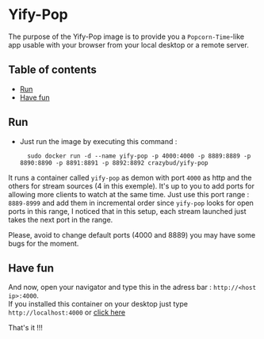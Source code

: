 # Yify-Pop

The purpose of the Yify-Pop image is to provide you a `Popcorn-Time`-like app usable with your browser from your local desktop or a remote server.

## Table of contents

- [Run](#run)
- [Have fun](#have-fun)

## Run

* Just run the image by executing this command :

        sudo docker run -d --name yify-pop -p 4000:4000 -p 8889:8889 -p 8890:8890 -p 8891:8891 -p 8892:8892 crazybud/yify-pop

It runs a container called `yify-pop` as demon with port `4000` as http and the others for stream sources (4 in this exemple).
It's up to you to add ports for allowing more clients to watch at the same time.
Just use this port range : `8889-8999` and add them in incremental order since `yify-pop` looks for open ports in this range, I noticed that in this setup, each stream launched just takes the next port in the range.

Please, avoid to change default ports (4000 and 8889) you may have some bugs for the moment.

## Have fun

And now, open your navigator and type this in the adress bar : `http://<host ip>:4000`.<br/>
If you installed this container on your desktop just type `http://localhost:4000` or [click here](http://localhost:4000)

That's it !!!
